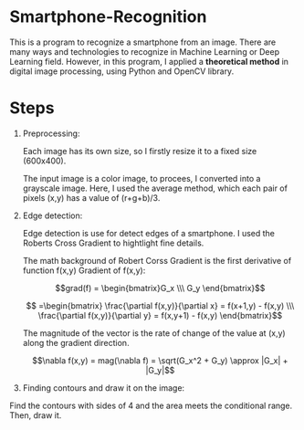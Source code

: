# Smartphone-Recognition
This is a program to recognize a smartphone from an image. There are many ways and technologies to recognize in Machine Learning or Deep Learning field.
However, in this program, I applied a **theoretical method** in digital image processing, using Python and OpenCV library.

# Steps
1. Preprocessing:

    Each image has its own size, so I firstly resize it to a fixed size (600x400). 
    
    The input image is a color image, to procees, I converted  into a grayscale image. Here, I used the average method, 
    which each pair of pixels (x,y) has a value of (r+g+b)/3.
    
2. Edge detection:

    Edge detection is use for detect edges of a smartphone. I used the Roberts Cross Gradient to hightlight fine details. 
    
    The math background of Robert Corss Gradient is the first derivative of function f(x,y)
    Gradient of f(x,y): 
    
      $$grad(f) = \begin{bmatrix}G_x \\\  G_y \end{bmatrix}$$
    
      $$ =\begin{bmatrix} \frac{\partial f(x,y)}{\partial x} = f(x+1,y) - f(x,y) \\\ \frac{\partial f(x,y)}{\partial y} = f(x,y+1) - f(x,y)  \end{bmatrix}$$

    The magnitude of the vector is the rate of change of the value at (x,y) along the gradient direction.
    
     $$\nabla f(x,y) = mag(\nabla f) = \sqrt(G_x^2 + G_y) \approx |G_x| + |G_y|$$

3. Finding contours and draw it on the image:

  Find the contours with sides of 4 and the area meets the conditional range. Then, draw it.
